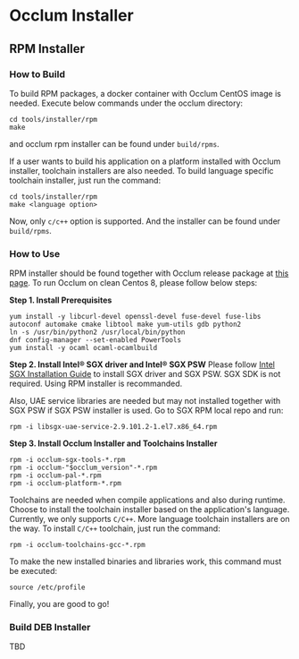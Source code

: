 # Occlum Installer

## RPM Installer

### How to Build

To build RPM packages, a docker container with Occlum CentOS image is needed. Execute below commands under the occlum directory:
```
cd tools/installer/rpm
make
```
and occlum rpm installer can be found under `build/rpms`.

If a user wants to build his application on a platform installed with Occlum installer, toolchain installers are also needed. To build language specific toolchain installer, just run the command:
```
cd tools/installer/rpm
make <language option>
```
Now, only `c/c++` option is supported. And the installer can be found under `build/rpms`.

### How to Use

RPM installer should be found together with Occlum release package at [this page](https://github.com/occlum/occlum/releases).
To run Occlum on clean Centos 8, please follow below steps:

**Step 1. Install Prerequisites**
```
yum install -y libcurl-devel openssl-devel fuse-devel fuse-libs autoconf automake cmake libtool make yum-utils gdb python2
ln -s /usr/bin/python2 /usr/local/bin/python
dnf config-manager --set-enabled PowerTools
yum install -y ocaml ocaml-ocamlbuild
```

**Step 2. Install Intel® SGX driver and Intel® SGX PSW**
Please follow [Intel SGX Installation Guide](https://download.01.org/intel-sgx/sgx-linux/2.9.1/docs/Intel_SGX_Installation_Guide_Linux_2.9.1_Open_Source.pdf) to install SGX driver and SGX PSW. SGX SDK is not required. Using RPM installer is recommanded.

Also, UAE service libraries are needed but may not installed together with SGX PSW if SGX PSW installer is used. Go to SGX RPM local repo and run:
```
rpm -i libsgx-uae-service-2.9.101.2-1.el7.x86_64.rpm
```

**Step 3. Install Occlum Installer and Toolchains Installer**
```
rpm -i occlum-sgx-tools-*.rpm
rpm -i occlum-"$occlum_version"-*.rpm
rpm -i occlum-pal-*.rpm
rpm -i occlum-platform-*.rpm
```

Toolchains are needed when compile applications and also during runtime. Choose to install the toolchain installer based on the application's language. Currently, we only supports `C/C++`. More language toolchain installers are on the way. To install `C/C++` toolchain, just run the command:
```
rpm -i occlum-toolchains-gcc-*.rpm
```

To make the new installed binaries and libraries work, this command must be executed:
```
source /etc/profile
```

Finally, you are good to go!

### Build DEB Installer
TBD
